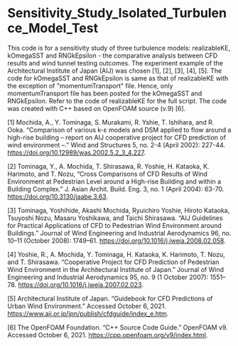 # Sensitivity_Study_Isolated_Turbulence_Model_Test
This code is for a sensitivity study of three turbulence models: realizableKE, kOmegaSST and RNGkEpsilon - the comparative analysis between CFD results and wind tunnel testing outcomes. The experiment example of the Architectural Institute of Japan (AIJ) was chosen [1], [2], [3], [4], [5]. The code for kOmegaSST and RNGkEpsilon is same as that of realizableKE with the exception of "momentumTransport" file. Hence, only momentumTransport file has been posted for the kOmegaSST and RNGkEpsilon. Refer to the code of realizableKE for the full script. The code was created with C++ based on OpenFOAM source (v.9) [6].

[1] Mochida, A., Y. Tominaga, S. Murakami, R. Yshie, T. Ishihara, and R. Ooka. “Comparison of various k-ε models and DSM applied to flow around a high-rise building – report on AIJ cooperative project for CFD prediction of wind environment –.” Wind and Structures 5, no. 2-4 (April 2002): 227-44.
https://doi.org/10.12989/was.2002.5.2_3_4.227.

[2] Tominaga, Y., A. Mochida, T. Shirasawa, R. Yoshie, H. Kataoka, K. Harimoto, and T. Nozu, “Cross Comparisons of CFD Results of Wind Environment at Pedestrian Level around a High-rise Building and within a Building Complex.” J. Asian Archit. Build. Eng. 3, no. 1 (April 2004): 63-70.
https://doi.org/10.3130/jaabe.3.63.

[3] Tominaga, Yoshihide, Akashi Mochida, Ryuichiro Yoshie, Hiroto Kataoka, Tsuyoshi Nozu, Masaru Yoshikawa, and Taichi Shirasawa. “AIJ Guidelines for Practical Applications of CFD to Pedestrian Wind Environment around Buildings.” Journal of Wind Engineering and Industrial Aerodynamics 96, no. 10–11 (October 2008): 1749–61. https://doi.org/10.1016/j.jweia.2008.02.058.

[4] Yoshie, R., A. Mochida, Y. Tominaga, H. Kataoka, K. Harimoto, T. Nozu, and T. Shirasawa. “Cooperative Project for CFD Prediction of Pedestrian Wind Environment in the Architectural Institute of Japan.” Journal of Wind Engineering and Industrial Aerodynamics 95, no. 9 (1 October 2007): 1551–78.
https://doi.org/10.1016/j.jweia.2007.02.023.

[5] Architectural Institute of Japan. “Guidebook for CFD Predictions of Urban Wind Environment.” Accessed October 6, 2021.
https://www.aij.or.jp/jpn/publish/cfdguide/index_e.htm.

[6] The OpenFOAM Foundation. “C++ Source Code Guide.” OpenFOAM v9. Accessed October 6, 2021.
https://cpp.openfoam.org/v9/index.html.
